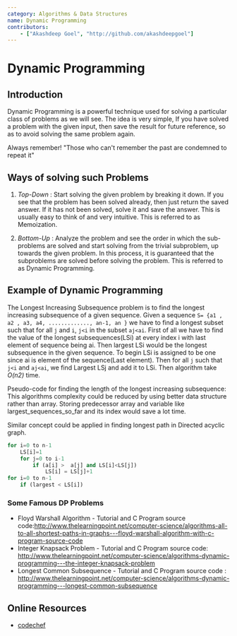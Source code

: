 ```yaml
---
category: Algorithms & Data Structures
name: Dynamic Programming
contributors:
    - ["Akashdeep Goel", "http://github.com/akashdeepgoel"]
---
```


# Dynamic Programming

## Introduction

Dynamic Programming is a powerful technique used for solving a particular class of problems as we will see. The idea is very simple, If you have solved a problem with the given input, then save the result for future reference, so as to avoid solving the same problem again.

Always remember!
"Those who can't remember the past are condemned to repeat it"

## Ways of solving such Problems

1. *Top-Down* : Start solving the given problem by breaking it down. If you see that the problem has been solved already, then just return the saved answer. If it has not been solved, solve it and save the answer. This is usually easy to think of and very intuitive. This is referred to as Memoization.

2. *Bottom-Up* : Analyze the problem and see the order in which the sub-problems are solved and start solving from the trivial subproblem, up towards the given problem. In this process, it is guaranteed that the subproblems are solved before solving the problem. This is referred to as Dynamic Programming.

## Example of Dynamic Programming

The Longest Increasing Subsequence problem is to find the longest increasing subsequence of a given sequence. Given a sequence `S= {a1 , a2 , a3, a4, ............., an-1, an }` we have to find a longest subset such that for all `j` and `i`,  `j<i` in the subset `aj<ai`.
First of all we have to find the value of the longest subsequences(LSi) at every index i with last element of sequence being ai. Then largest LSi would be the longest subsequence in the given sequence. To begin LSi is assigned to be one since ai is element of the sequence(Last element). Then for all `j` such that `j<i` and `aj<ai`, we find Largest LSj and add it to LSi. Then algorithm take *O(n2)* time.

Pseudo-code for finding the length of the longest increasing subsequence:
This algorithms complexity could be reduced by using better data structure rather than array. Storing predecessor array and variable like largest_sequences_so_far and its index would save a lot time.

Similar concept could be applied in finding longest path in Directed acyclic graph.

```python
for i=0 to n-1
    LS[i]=1
    for j=0 to i-1
        if (a[i] >  a[j] and LS[i]<LS[j])
            LS[i] = LS[j]+1
for i=0 to n-1
    if (largest < LS[i])
```

### Some Famous DP Problems

- Floyd Warshall Algorithm - Tutorial and C Program source code:http://www.thelearningpoint.net/computer-science/algorithms-all-to-all-shortest-paths-in-graphs---floyd-warshall-algorithm-with-c-program-source-code 
- Integer Knapsack Problem - Tutorial and C Program source code: http://www.thelearningpoint.net/computer-science/algorithms-dynamic-programming---the-integer-knapsack-problem 
- Longest Common Subsequence - Tutorial and C Program source code : http://www.thelearningpoint.net/computer-science/algorithms-dynamic-programming---longest-common-subsequence 

## Online Resources

* [codechef](https://www.codechef.com/wiki/tutorial-dynamic-programming)
